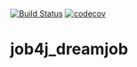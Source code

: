 [![Build Status](https://travis-ci.org/dmitriyermoshin19/job4j_dreamjob.svg?branch=main)](https://travis-ci.org/dmitriyermoshin19/job4j_dreamjob)
[![codecov](https://codecov.io/gh/dmitriyermoshin19/job4j_dreamjob/branch/main/graph/badge.svg?token=XPI7L62HIC)](https://codecov.io/gh/dmitriyermoshin19/job4j_dreamjob)
# job4j_dreamjob